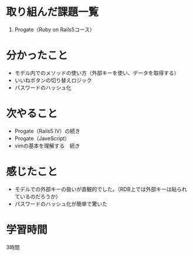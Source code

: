 # 取り組んだ課題一覧
1. Progate（Ruby on Rails5コース）

# 分かったこと
- モデル内でのメソッドの使い方（外部キーを使い、データを取得する）
- いいねボタンの切り替えロジック
- パスワードのハッシュ化
# 次やること
- Progate（Rails5 IV）の続き
- Progate（JaveScript）
- vimの基本を理解する　続き
# 感じたこと
- モデルでの外部キーの扱いが直観的でした。（RDB上では外部キーは貼られているのだろうか）
- パスワードのハッシュ化が簡単で驚いた
# 学習時間
3時間